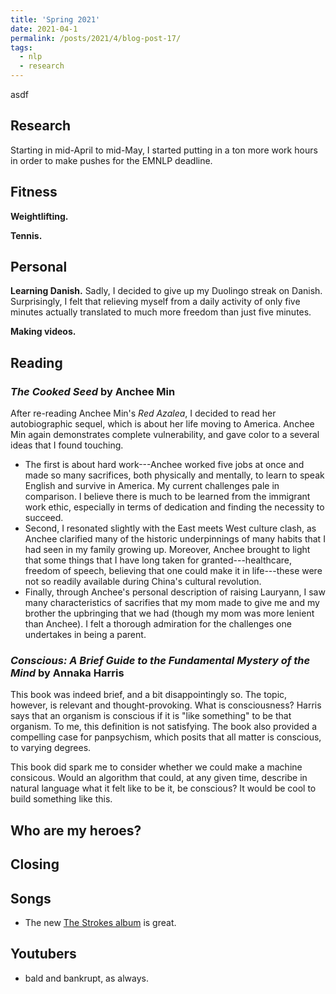 ```yaml
---
title: 'Spring 2021'
date: 2021-04-1
permalink: /posts/2021/4/blog-post-17/
tags:
  - nlp
  - research
---
```


asdf

Research
------
Starting in mid-April to mid-May, I started putting in a ton more work hours in order to make pushes for the EMNLP deadline. 


Fitness
------

**Weightlifting.** 


**Tennis.** 


Personal
------

**Learning Danish.** Sadly, I decided to give up my Duolingo streak on Danish. Surprisingly, I felt that relieving myself from a daily activity of only five minutes actually translated to much more freedom than just five minutes. 

**Making videos.** 

Reading
------

### *The Cooked Seed* by Anchee Min
After re-reading Anchee Min's *Red Azalea*, I decided to read her autobiographic sequel, which is about her life moving to America. Anchee Min again demonstrates complete vulnerability, and gave color to a several ideas that I found touching. 
* The first is about hard work---Anchee worked five jobs at once and made so many sacrifices, both physically and mentally, to learn to speak English and survive in America. My current challenges pale in comparison. I believe there is much to be learned from the immigrant work ethic, especially in terms of dedication and finding the necessity to succeed. 
* Second, I resonated slightly with the East meets West culture clash, as Anchee clarified many of the historic underpinnings of many habits that I had seen in my family growing up. Moreover, Anchee brought to light that some things that I have long taken for granted---healthcare, freedom of speech, believing that one could make it in life---these were not so readily available during China's cultural revolution. 
* Finally, through Anchee's personal description of raising Lauryann, I saw many characteristics of sacrifies that my mom made to give me and my brother the upbringing that we had (though my mom was more lenient than Anchee). I felt a thorough admiration for the challenges one undertakes in being a parent. 

### *Conscious: A Brief Guide to the Fundamental Mystery of the Mind* by Annaka Harris
This book was indeed brief, and a bit disappointingly so. The topic, however, is relevant and thought-provoking. What is consciousness? Harris says that an organism is conscious if it is "like something" to be that organism. To me, this definition is not satisfying. The book also provided a compelling case for panpsychism, which posits that all matter is conscious, to varying degrees.

This book did spark me to consider whether we could make a machine consicous. Would an algorithm that could, at any given time, describe in natural language what it felt like to be it, be conscious? It would be cool to build something like this.


Who are my heroes?
------



Closing
------



Songs
------
- The new [The Strokes album](https://www.youtube.com/watch?v=4yn98ht1ViU&ab_channel=rivertine) is great. 

Youtubers
------
- bald and bankrupt, as always. 
